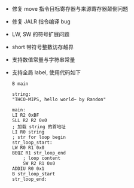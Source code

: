 *	修复 move 指令目标寄存器与来源寄存器颠倒问题
*	修复 JALR 指令编译 bug
*	LW, SW 的符号扩展问题
*	short 带符号整数访存越界
*	支持数值常量与字符串常量
*	支持全局 label, 使用代码如下

		B main

		string:
		"THCO-MIPS, hello world~ by Randon"

		main:
		LI R2 0xBF
		SLL R2 R2 0x0
		; 加载 string 的首地址
		LI R0 string
		; str for loop begin
		str_loop_start:
		LW R0 R1 0x0
		BEQZ R1 str_loop_end
			; loop content
			SW R2 R1 0x0
		ADDIU R0 0x1
		B str_loop_start
		str_loop_end:

